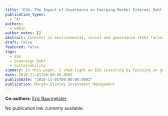 ```yaml
---
title: "ESG: The Impact of Governance on Emerging Market External Debt Returns"
publication_types:
  - "4"
authors:
  - admin
author_notes: []
abstract: Interest in environmental, social and governance (ESG) factors in investing has grown dramatically. Google searches for “ESG investing” have grown approximately tenfold in the last five years, and are nearly double the level of mid 2017. Ethical considerations and investment performance are two of the main motivating factors behind the rise in investor interest in ESG. The definition of ESG when applied to emerging market sovereign debt is still evolving and has yet to settle into a commonly defined approach. In this paper, we attempt to shed light on ESG investing by focusing on governance and examining its relationship with risk premiums and returns in emerging market external debt markets.
draft: false
featured: false
tags:
  - ESG 
  - Sovereign Debt
  - Sustainability
summary: In this paper, I shed light on ESG investing by focusing on governance and examining its relationship with risk premiums and returns in emerging market hard currency bonds using the World Bank's [Worldwide Governance Indicators (WGIs)](https://info.worldbank.org/governance/wgi/).  
date: 2018-11-01T00:00:00.000Z
publishDate: "2018-11-01T00:00:00.000Z"
publication: Morgan Stanley Investment Management
---
```


**Co-authors**: [Eric Baurmeister](https://www.linkedin.com/in/eric-baurmeister-8b806511/) 

No publication link currently available.
